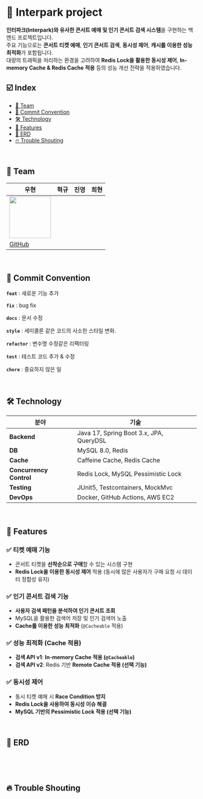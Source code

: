 # 🤔 Interpark project

**인터파크(Interpark)와 유사한 콘서트 예매 및 인기 콘서트 검색 시스템**을 구현하는 백엔드 프로젝트입니다.  
주요 기능으로는 **콘서트 티켓 예매**, **인기 콘서트 검색**, **동시성 제어**, **캐시를 이용한 성능 최적화**가 포함됩니다.  
대량의 트래픽을 처리하는 환경을 고려하여 **Redis Lock을 활용한 동시성 제어**, **In-memory Cache & Redis Cache 적용** 등의 성능 개선 전략을 적용하였습니다.

## ☑️ Index
- [🏁 Team](#-Team)
- [📑 Commit Convention](#-Commit-Convention)
- [🛠 Technology](#-Technology)
- [🎯 Features](#-Features)
- [🔗 ERD](#-ERD)
- [🔥 Trouble Shouting](#-Trouble-Shouting)

<br>

## 🏁 Team
|**우현**|**혁규**|**진영**|**희현**|
|-------|-------|-------|-------|
|<img src="https://github.com/Developer-Nova/Sec19-Local-Data-Persistance_ByAngela/assets/123448121/17a2ba3b-a618-4ac8-93b9-0d0e02c19c78" width="110" height="110">|
|[GitHub](https://github.com/Developer-Groo)|

<br>

## 📑 Commit Convention

**`feat`** : 새로운 기능 추가

**`fix`** : bug fix

**`docs`**  : 문서 수정

**`style`** : 세미콜론 같은 코드의 사소한 스타일 변화.

**`refactor`** : 변수명 수정같은 리팩터링

**`test`** : 테스트 코드 추가 & 수정

**`chore`** : 중요하지 않은 일

<br>

## 🛠 Technology
| **분야**        | **기술** |
|--------------|--------|
| **Backend** | Java 17, Spring Boot 3.x, JPA, QueryDSL |
| **DB** | MySQL 8.0, Redis |
| **Cache** | Caffeine Cache, Redis Cache |
| **Concurrency Control** | Redis Lock, MySQL Pessimistic Lock |
| **Testing** | JUnit5, Testcontainers, MockMvc |
| **DevOps** | Docker, GitHub Actions, AWS EC2 |

<br>

## 🎯 Features
### **✅ 티켓 예매 기능**
- 콘서트 티켓을 **선착순으로 구매**할 수 있는 시스템 구현
- **Redis Lock을 이용한 동시성 제어** 적용 (동시에 많은 사용자가 구매 요청 시 데이터 정합성 유지)

### **✅ 인기 콘서트 검색 기능**
- **사용자 검색 패턴을 분석하여 인기 콘서트 조회**
- MySQL을 활용한 검색어 저장 및 인기 검색어 노출
- **Cache를 이용한 성능 최적화** (`@Cacheable` 적용)

### **✅ 성능 최적화 (Cache 적용)**
- **검색 API v1**: **In-memory Cache 적용 (`@Cacheable`)**
- **검색 API v2**: Redis 기반 **Remote Cache 적용 (선택 기능)**

### **✅ 동시성 제어**
- 동시 티켓 예매 시 **Race Condition 방지**
- **Redis Lock을 사용하여 동시성 이슈 해결**
- **MySQL 기반의 Pessimistic Lock 적용 (선택 기능)**

<br>

## 🔗 ERD

~~~ mermaid

~~~

<br>
<br>

## 🔥 Trouble Shouting
